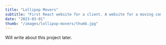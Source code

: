 ```yaml
---
title: "Lollipop Movers"
subtitle: "First React website for a client. A website for a moving company."
date: "2023-03-01"
thumb: "/images/lollipop-movers/thumb.jpg"
---
```


Will write about this project later.